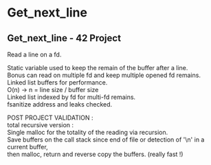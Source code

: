 # Get_next_line
## Get_next_line - 42 Project


Read a line on a fd.  

Static variable used to keep the remain of the buffer after a line.  
Bonus can read on multiple fd and keep multiple opened fd remains.  
Linked list buffers for performance.  
O(n) -> n = line size / buffer size  
Linked list indexed by fd for multi-fd remains.  
fsanitize address and leaks checked.  

POST PROJECT VALIDATION :  
total recursive version :  
Single malloc for the totality of the reading via recursion.  
Save buffers on the call stack since end of file or detection of '\n' in a current buffer,  
then malloc, return and reverse copy the buffers. (really fast !)  
